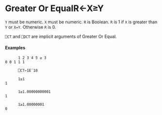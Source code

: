 




<h1 class="heading"><span class="name">Greater Or Equal</span><span class="command">R←X≥Y</span></h1>

`Y` must be numeric.  `X` must be numeric.  `R` is Boolean.  `R` is 1 if `X` is greater than `Y` or `X=Y`.  Otherwise `R` is 0.


`⎕CT` and `⎕DCT` are  implicit arguments of Greater Or Equal.

#### Examples
```apl
      1 2 3 4 5 ≥ 3
0 0 1 1 1
 
      ⎕CT←1E¯10
 
      1≥1
1
 
      1≥1.00000000001
1
 
      1≥1.00000001
0
```



